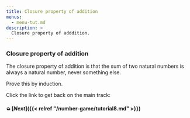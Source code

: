 ```yaml
---
title: Closure property of addition
menus:
  - menu-tut.md
description: >
  Closure property of adddition.
---
```


### Closure property of addition

The closure property of addition is that the sum of two natural
numbers is always a natural number, never something else.

Prove this by induction.

<div class=proof-editor data-exercise="nat/add1.5"></div>

Click the link to get back on the main track:

#### ➭ [***Next***]({{< relref "/number-game/tutorial8.md" >}})
